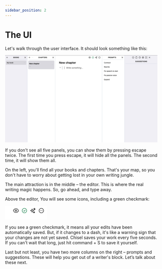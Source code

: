 ```yaml
---
sidebar_position: 2
---
```


# The UI

Let's walk through the user interface. It should look something like this:

![screenshot of the user interface](/img/ss/ui.png)

If you don't see all five panels, you can show them by pressing escape twice. The first time you press escape, it will hide all the panels. The second time, it will show them all.

On the left, you'll find all your books and chapters. That's your map, so you don't have to worry about getting lost in your own writing jungle. 

The main attraction is in the middle – the editor. This is where the real writing magic happens. So, go ahead, and type away. 

Above the editor, You will see some icons, including a green checkmark:

![screenshot of the green check mark](/img/ss/checkmark.png)

If you see a green checkmark, it means all your edits have been automatically saved. But, if it changes to a dash, it's like a warning sign that your changes are not yet saved. Chisel saves your work every five seconds. If you can't wait that long, just hit command + S to save it yourself. 

Last but not least, you have two more columns on the right – prompts and suggestions. These will help you get out of a writer's block. Let’s talk about these next.